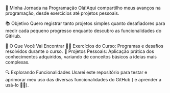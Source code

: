 🚀 Minha Jornada na Programação
Olá!Aqui compartilho meus avanços na programação, desde exercícios até projetos pessoais.

📚 Objetivo
Quero registrar tanto projetos simples quanto desafiadores para medir cada pequeno progresso enquanto descubro as funcionalidades do GitHub.

📝 O Que Você Vai Encontrar
👨‍💻 Exercícios do Curso: Programas e desafios resolvidos durante o curso. 
📂 Projetos Pessoais: Aplicação prática dos conhecimentos adquiridos, variando de conceitos básicos a ideias mais complexas.

🔍 Explorando Funcionalidades
Usarei este repositório para testar e aprimorar meu uso das diversas funcionalidades do GitHub ( e aprender a usá-lo 👩‍💻).


